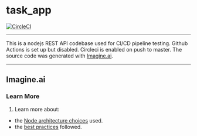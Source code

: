 # task_app

[![CircleCI](https://circleci.com/gh/seannam/task_app.svg?style=shield&circle-token=<YOUR_STATUS_API_TOKEN>)](<LINK>)

---

This is a nodejs REST API codebase used for CI/CD pipeline testing. Github Actions is set up but disabled. Circleci is enabled on push to master. The source code was generated with [Imagine.ai](https://imagine.ai).

---

## Imagine.ai

### Learn More

1. Learn more about:

- the [Node architecture choices](https://imagine.ai/docs/architecture-node) used.
- the [best practices](https://imagine.ai/docs/best-practices) followed.
